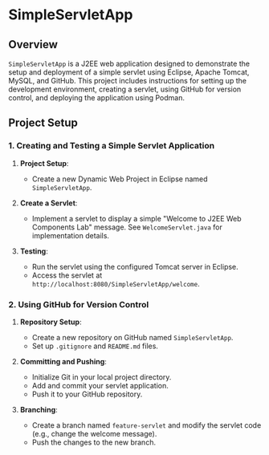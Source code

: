 # SimpleServletApp

## Overview
`SimpleServletApp` is a J2EE web application designed to demonstrate the setup and deployment of a simple servlet using Eclipse, Apache Tomcat, MySQL, and GitHub. This project includes instructions for setting up the development environment, creating a servlet, using GitHub for version control, and deploying the application using Podman.

## Project Setup

### 1. Creating and Testing a Simple Servlet Application

1. **Project Setup**:
   - Create a new Dynamic Web Project in Eclipse named `SimpleServletApp`.

2. **Create a Servlet**:
   - Implement a servlet to display a simple "Welcome to J2EE Web Components Lab" message. See `WelcomeServlet.java` for implementation details.

3. **Testing**:
   - Run the servlet using the configured Tomcat server in Eclipse.
   - Access the servlet at `http://localhost:8080/SimpleServletApp/welcome`.

### 2. Using GitHub for Version Control

1. **Repository Setup**:
   - Create a new repository on GitHub named `SimpleServletApp`.
   - Set up `.gitignore` and `README.md` files.

2. **Committing and Pushing**:
   - Initialize Git in your local project directory.
   - Add and commit your servlet application.
   - Push it to your GitHub repository.

3. **Branching**:
   - Create a branch named `feature-servlet` and modify the servlet code (e.g., change the welcome message).
   - Push the changes to the new branch.

